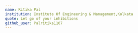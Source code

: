 ```yaml
---
name: Ritika Pal
institution: Institute Of Engineering & Management,Kolkata
quote: Let go of your inhibitions
github_user: Palritika1107
---
```

